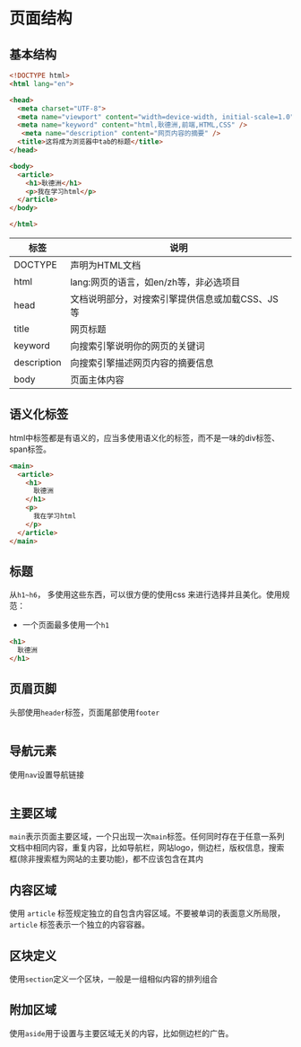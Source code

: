 # 页面结构

## 基本结构

```html
<!DOCTYPE html>
<html lang="en">

<head>
  <meta charset="UTF-8">
  <meta name="viewport" content="width=device-width, initial-scale=1.0">
  <meta name="keyword" content="html,耿德洲,前端,HTML,CSS" />
   <meta name="description" content="网页内容的摘要" />
  <title>这将成为浏览器中tab的标题</title>
</head>

<body>
  <article>
    <h1>耿德洲</h1>
    <p>我在学习html</p>
  </article>
</body>

</html>
```

| 标签        | 说明                                            |
| ----------- | ----------------------------------------------- |
| DOCTYPE     | 声明为HTML文档                                  |
| html        | lang:网页的语言，如en/zh等，非必选项目          |
| head        | 文档说明部分，对搜索引擎提供信息或加载CSS、JS等 |
| title       | 网页标题                                        |
| keyword     | 向搜索引擎说明你的网页的关键词                  |
| description | 向搜索引擎描述网页内容的摘要信息                |
| body        | 页面主体内容                                    |



## 语义化标签
html中标签都是有语义的，应当多使用语义化的标签，而不是一味的div标签、span标签。
```html
<main>
  <article>
    <h1>
      耿德洲
    </h1>
    <p>
      我在学习html
    </p>
  </article>
</main>
```



## 标题

从`h1~h6`， 多使用这些东西，可以很方便的使用css 来进行选择并且美化。使用规范：

* 一个页面最多使用一个`h1`

```html
<h1>
  耿德洲
</h1>
```



## 页眉页脚

头部使用`header`标签，页面尾部使用`footer` 

```html

```



## 导航元素

使用`nav`设置导航链接

```html

```





## 主要区域

`main`表示页面主要区域，一个只出现一次`main`标签。任何同时存在于任意一系列文档中相同内容，重复内容，比如导航栏，网站logo，侧边栏，版权信息，搜索框(除非搜索框为网站的主要功能)，都不应该包含在其内




## 内容区域

使用 `article` 标签规定独立的自包含内容区域。不要被单词的表面意义所局限，`article` 标签表示一个独立的内容容器。



## 区块定义

使用`section`定义一个区块，一般是一组相似内容的排列组合



## 附加区域

使用`aside`用于设置与主要区域无关的内容，比如侧边栏的广告。



